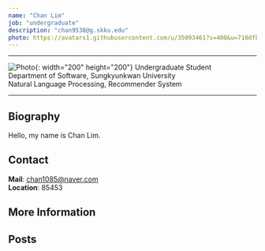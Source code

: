 ```yaml
---
name: "Chan Lim"
job: "undergraduate"
description: "chan9538@g.skku.edu"
photo: https://avatars1.githubusercontent.com/u/35093461?s=400&u=710dfb5167f9c1f2f08473623d1313a198a866b8&v=4
---
```


<!-- Post name should be this form: name.md
        For example, Gildong Hong.md -->

<!-- Fill the contents where --Fill-- exists -->
<!-- The example is in '_authors/Jongwuk Lee.md' or '_authors/Jiwoo Kim.md'>

<!-- For 'name' front matter, follow this format: Gildong Hong -->
<!-- For 'job' front matter, choose the one of these: professor / graduate / undergraduate / alumni -->
<!-- For 'description' front matter, write down your email address and areas of interests.
        Email address is nessecary for graduate students.
        Follow this format: example@skku.edu / Computer Science -->

<hr>

![Photo](https://avatars1.githubusercontent.com/u/35093461?s=400&u=710dfb5167f9c1f2f08473623d1313a198a866b8&v=4){: width="200" height="200"}
Undergraduate Student<br>Department of Software, Sungkyunkwan University<br>Natural Language Processing, Recommender System

<!-- If you have a photo, then write that url in (). Photo can be anything with 200x200 size. -->
<!-- Fill the position, institution/department, interests
        For example, Graduate Student<br>Department of Software, Sungkyunkwan University<br>Recommender Systems, Natural Language Processing, Neuroimaging Analysis and Understanding -->

<hr>

## Biography
Hello, my name is Chan Lim.<!-- Write your own biography contents. -->

## Contact
**Mail**: chan1085@naver.com <!-- Write your own email address -->
<br>
**Location**: 85453 <!-- 85453 or your location address -->

## More Information

<!-- If you have some personal websites, then write the url here. -->
<!-- If you don't have them, then remove a line '[Persoal Website](--Fill--)' -->

## Posts

<!-- Nothing to do in Posts section -->
